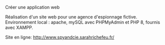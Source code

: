 Créer une application web 

Réalisation d'un site web pour une agence d'espionnage fictive.
Environnement local : apache, mySQL avec PHPMyAdmin et PHP 8, fournis avec XAMPP.

Site en ligne: http://www.spyandcie.sarahrichefeu.fr/
